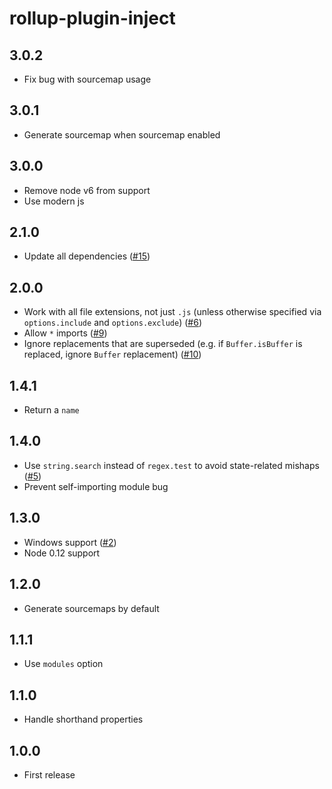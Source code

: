 # rollup-plugin-inject

## 3.0.2

* Fix bug with sourcemap usage

## 3.0.1

* Generate sourcemap when sourcemap enabled

## 3.0.0

* Remove node v6 from support
* Use modern js

## 2.1.0

* Update all dependencies ([#15](https://github.com/rollup/rollup-plugin-inject/pull/15))

## 2.0.0

* Work with all file extensions, not just `.js` (unless otherwise specified via `options.include` and `options.exclude`) ([#6](https://github.com/rollup/rollup-plugin-inject/pull/6))
* Allow `*` imports ([#9](https://github.com/rollup/rollup-plugin-inject/pull/9))
* Ignore replacements that are superseded (e.g. if `Buffer.isBuffer` is replaced, ignore `Buffer` replacement) ([#10](https://github.com/rollup/rollup-plugin-inject/pull/10))

## 1.4.1

* Return a `name`

## 1.4.0

* Use `string.search` instead of `regex.test` to avoid state-related mishaps ([#5](https://github.com/rollup/rollup-plugin-inject/issues/5))
* Prevent self-importing module bug

## 1.3.0

* Windows support ([#2](https://github.com/rollup/rollup-plugin-inject/issues/2))
* Node 0.12 support

## 1.2.0

* Generate sourcemaps by default

## 1.1.1

* Use `modules` option

## 1.1.0

* Handle shorthand properties

## 1.0.0

* First release
